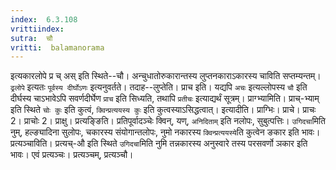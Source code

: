 ```yaml
---
index:  6.3.108
vrittiindex: 
sutra:  चौ
vritti:  balamanorama 
---
```


इत्यकारलोपे प्र च् अस् इति स्थिते--चौ। अन्चुधातोरुकारान्तस्य लुप्तनकाराऽकारस्य चाविति सप्तम्यन्तम्। `ढ्रलोपे` इत्यतः `पूर्वस्य दीर्घोऽणः` इत्यनुवर्तते। तदाह--लुप्तेति। प्राच इति। यद्यपि `अचः` इत्यल्लोपस्य `चौ` इति दीर्घस्य चाऽभावेऽपि सवर्णदीर्घेण `प्राच` इति सिध्यति, तथापि `प्रतीचः` इत्याद्यर्थं सूत्रम्। प्राग्भ्यामिति। प्राच्-भ्याम् इति स्थिते `चोः कुः` इति कुत्वं, `क्विन्प्रत्ययस्य कुः` इति कुत्वस्याऽसिद्धत्वात्। इत्यादीति। प्राग्भिः। प्राचे। प्राचः 2। प्राचोः 2। प्राक्षु। प्रत्यङ्ङिति। प्रतिपूर्वादञ्चेः क्विन्, यण्, `अनिदिताम्` इति नलोपः, सुबुत्पत्तिः। `उगिदचा`मिति नुम्, हल्ङ्यादिना सुलोपः, चकारस्य संयोगान्तलोपः, नुमो नकारस्य `क्विन्प्रत्ययस्ये`ति कुत्वेन ङकार इति भावः। प्रत्यञ्चाविति। प्रत्यच्-औ इति स्थिते `उगिदचा`मिति नुमि तन्नकारस्य अनुस्वारे तस्य परसवर्णो ञकार इति भावः। एवं प्रत्यञ्चः। प्रत्यञ्चम्, प्रत्यञ्चौ।

